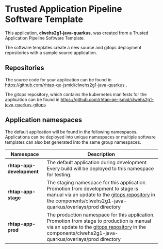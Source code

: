 # Trusted Application Pipeline Software Template

This application, **clwehs2g1-java-quarkus**, was created from a Trusted Application Pipeline Software Template.

The software templates create a new source and gitops deployment repositories with a sample source application. 

## Repositories

The source code for your application can be found in [https://github.com/rhtap-qe-jsmid/clwehs2g1-java-quarkus ](https://github.com/rhtap-qe-jsmid/clwehs2g1-java-quarkus ).
 
The gitops repository, which contains the kubernetes manifests for the application can be found in 
[https://github.com/rhtap-qe-jsmid/clwehs2g1-java-quarkus-gitops ](https://github.com/rhtap-qe-jsmid/clwehs2g1-java-quarkus-gitops ) 

## Application namespaces 

The default application will be found in the following namespaces. Applications can be deployed into unique namespaces or multiple software templates can also bet generated into the same group namespaces.  

|  Namespace   |  Description   |  
| -------- | -------- |   
| **rhtap-app-development** | The default application during development. Every build will be deployed to this namespace for testing. | 
| **rhtap-app-stage** | The staging namespace for this application. Promotion from development to stage is manual via an update to the [gitops repository](https://github.com/rhtap-qe-jsmid/clwehs2g1-java-quarkus-gitops ) in the components/clwehs2g1-java-quarkus/overlays/prod directory |  
| **rhtap-app-prod** | The production namespace for this application. Promotion from stage to production is manual via an update to the [gitops repository](https://github.com/rhtap-qe-jsmid/clwehs2g1-java-quarkus-gitops ) in the components/clwehs2g1-java-quarkus/overlays/prod directory | 